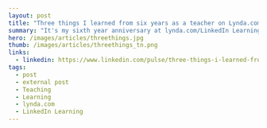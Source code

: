 ```yaml
---
layout: post
title: "Three things I learned from six years as a teacher on Lynda.com"
summary: "It's my sixth year anniversary at lynda.com/LinkedIn Learning and milestones come with some reflection, so I wanted to share with you some of the things I've learned over the years. Although these are specific to my experience, I think you'll be able to relate to these and maybe share something you've learned from your own."
hero: /images/articles/threethings.jpg
thumb: /images/articles/threethings_tn.png
links:
  - linkedin: https://www.linkedin.com/pulse/three-things-i-learned-from-six-years-teacher-ray-villalobos
tags:
  - post
  - external post
  - Teaching
  - Learning
  - lynda.com
  - LinkedIn Learning
---
```

